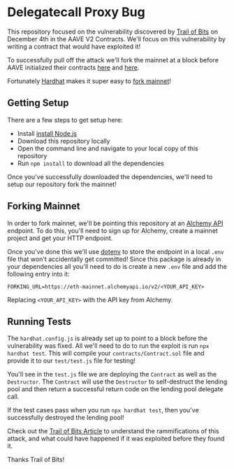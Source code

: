 # Delegatecall Proxy Bug

This repository focused on the vulnerability discovered by [Trail of Bits](https://blog.trailofbits.com/2020/12/16/breaking-aave-upgradeability/) on December 4th in the AAVE V2 Contracts. We'll focus on this vulnerability by writing a contract that would have exploited it!

To successfully pull off the attack we'll fork the mainnet at a block before AAVE initialized their contracts [here](https://etherscan.io/tx/0x98089120cd9b1a83a8c5233f6773ff9c12b7451a12532b7ef103d0a85419aa4e) and [here](https://etherscan.io/tx/0x5e7b4c263d3f764583bd9fbd39bd7276295f033bf42bbcd97bc0e4d8f7d22ed2).

Fortunately [Hardhat](https://hardhat.org/) makes it super easy to [fork mainnet](https://hardhat.org/guides/mainnet-forking.html)!

## Getting Setup

There are a few steps to get setup here:

 - Install [install Node.js](https://nodejs.org/en/)
 - Download this repository locally
 - Open the command line and navigate to your local copy of this repository
 - Run `npm install` to download all the dependencies

Once you've successfully downloaded the dependencies, we'll need to setup our repository fork the mainnet!

## Forking Mainnet

In order to fork mainnet, we'll be pointing this repository at an [Alchemy API](https://alchemyapi.io/) endpoint. To do this, you'll need to sign up for Alchemy, create a mainnet project and get your HTTP endpoint.

Once you've done this we'll use [dotenv](https://www.npmjs.com/package/dotenv) to store the endpoint in a local `.env` file that won't accidentally get committed! Since this package is already in your dependencies all you'll need to do is create a new `.env` file and add the following entry into it:

```
FORKING_URL=https://eth-mainnet.alchemyapi.io/v2/<YOUR_API_KEY>
```

Replacing `<YOUR_API_KEY>` with the API key from Alchemy.

## Running Tests

The `hardhat.config.js` is already set up to point to a block before the vulnerability was fixed. All we'll need to do to run the exploit is run `npx hardhat test`. This will compile your `contracts/Contract.sol` file and provide it to our `test/test.js` file for testing!

You'll see in the `test.js` file we are deploying the `Contract` as well as the `Destructor`. The `Contract` will use the `Destructor` to self-destruct the lending pool and then return a successful return code on the lending pool delegate call.

If the test cases pass when you run `npx hardhat test`, then you've successfully destroyed the lending pool!

Check out the [Trail of Bits Article](https://blog.trailofbits.com/2020/12/16/breaking-aave-upgradeability/) to understand the rammifications of this attack, and what could have happened if it was exploited before they found it.

Thanks Trail of Bits!
